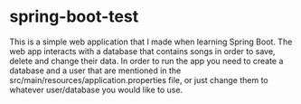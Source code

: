 # spring-boot-test

This is a simple web application that I made when learning Spring Boot. The web app interacts with a database that contains songs in order to save, delete and change their data. In order to run the app you need to create a database and a user that are mentioned in the src/main/resources/application.properties file, or just change them to whatever user/database you would like to use.
